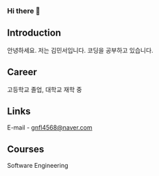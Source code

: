 ### Hi there 👋

## Introduction
안녕하세요.
저는 김민서입니다. 코딩을 공부하고 있습니다.

## Career
고등학교 졸업, 대학교 재학 중

## Links
E-mail - gnfl4568@naver.com

## Courses
Software Engineering

